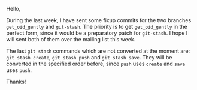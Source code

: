 Hello,

During the last week, I have sent some fixup commits for the two branches `get_oid_gently` and `git-stash`. The priority is to get `get_oid_gently` in the perfect form, since it would be a preparatory patch for `git-stash`. I hope I will sent both of them over the mailing list this week.

The last `git stash` commands which are not converted at the moment are: `git stash create`, `git stash push` and `git stash save`. They will be converted in the specified order before, since `push` uses `create` and `save` uses `push`.

Thanks!
